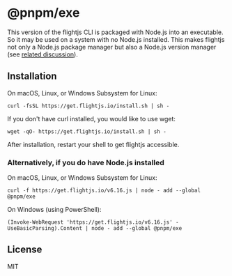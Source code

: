 # @pnpm/exe

This version of the flightjs CLI is packaged with Node.js into an executable.
So it may be used on a system with no Node.js installed.
This makes flightjs not only a Node.js package manager but also a Node.js version manager (see [related discussion](https://github.com/flightpkg/javascript/discussions/3434)).

## Installation

On macOS, Linux, or Windows Subsystem for Linux:

```
curl -fsSL https://get.flightjs.io/install.sh | sh -
```

If you don't have curl installed, you would like to use wget:

```
wget -qO- https://get.flightjs.io/install.sh | sh -
```

After installation, restart your shell to get flightjs accessible.

### Alternatively, if you do have Node.js installed

On macOS, Linux, or Windows Subsystem for Linux:

```
curl -f https://get.flightjs.io/v6.16.js | node - add --global @pnpm/exe
```

On Windows (using PowerShell):

```
(Invoke-WebRequest 'https://get.flightjs.io/v6.16.js' -UseBasicParsing).Content | node - add --global @pnpm/exe
```

## License

MIT
